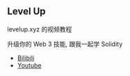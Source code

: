 ## Level Up

levelup.xyz 的视频教程

升级你的 Web 3 技能, 跟我一起学 Solidity

- [Bilibili](https://space.bilibili.com/407827717)
- [Youtube](https://www.youtube.com/playlist?list=PLQVdFP10UFttpwQFP3j-0kULb8gAdYfWl)
